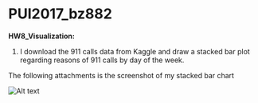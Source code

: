 # PUI2017_bz882

**HW8_Visualization:**

1. I download the 911 calls data from Kaggle and draw a stacked bar plot regarding reasons of 911 calls by day of the week.

The following attachments is the screenshot of my stacked bar chart

![Alt text](311_calls.png)